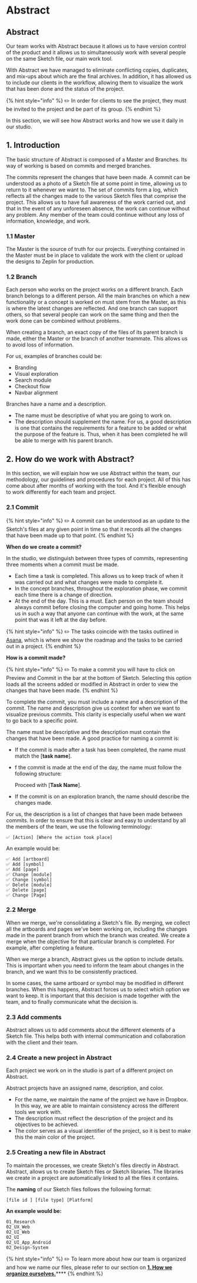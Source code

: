 # Abstract

## Abstract

Our team works with Abstract because it allows us to have version control of the product and it allows us to simultaneously work with several people on the same Sketch file, our main work tool.

With Abstract we have managed to eliminate conflicting copies, duplicates, and mix-ups about which are the final archives. In addition, it has allowed us to include our clients in the workflow, allowing them to visualize the work that has been done and the status of the project.

{% hint style="info" %}
✏️ In order for clients to see the project, they must be invited to the project and be part of its group.
{% endhint %}

In this section, we will see how Abstract works and how we use it daily in our studio.

## 1. Introduction

The basic structure of Abstract is composed of a Master and Branches. Its way of working is based on commits and merged branches.

The commits represent the changes that have been made. A commit can be understood as a photo of a Sketch file at some point in time, allowing us to return to it whenever we want to. The set of commits form a log, which reflects all the changes made to the various Sketch files that comprise the project. This allows us to have full awareness of the work carried out, and that in the event of any unforeseen absence, the work can continue without any problem. Any member of the team could continue without any loss of information, knowledge, and work.

### 1.1 Master

The Master is the source of truth for our projects. Everything contained in the Master must be in place to validate the work with the client or upload the designs to Zeplin for production.

### 1.2 Branch

Each person who works on the project works on a different branch. Each branch belongs to a different person. All the main branches on which a new functionality or a concept is worked on must stem from the Master, as this is where the latest changes are reflected. And one branch can support others, so that several people can work on the same thing and then the work done can be combined without problems.

When creating a branch, an exact copy of the files of its parent branch is made, either the Master or the branch of another teammate. This allows us to avoid loss of information.

For us, examples of branches could be:

* Branding
* Visual exploration
* Search module
* Checkout flow
* Navbar alignment

Branches have a name and a description.

* The name must be descriptive of what you are going to work on.
* The description should supplement the name. For us, a good description is one that contains the requirements for a feature to be added or what the purpose of the feature is. Thus, when it has been completed he will be able to merge with his parent branch.

## 2. How do we work with Abstract?

In this section, we will explain how we use Abstract within the team, our methodology, our guidelines and procedures for each project. All of this has come about after months of working with the tool. And it's flexible enough to work differently for each team and project.

### 2.1 Commit

{% hint style="info" %}
✏️ A commit can be understood as an update to the Sketch's files at any given point in time so that it records all the changes that have been made up to that point.
{% endhint %}

**When do we create a commit?**

In the studio, we distinguish between three types of commits, representing three moments when a commit must be made.

* Each time a task is completed. This allows us to keep track of when it was carried out and what changes were made to complete it.
* In the concept branches, throughout the exploration phase, we commit each time there is a change of direction.
* At the end of the day. This is a must. Each person on the team should always commit before closing the computer and going home. This helps us in such a way that anyone can continue with the work, at the same point that was it left at the day before.

{% hint style="info" %}
✏️ The tasks coincide with the tasks outlined in [Asana](asana.md), which is where we show the roadmap and the tasks to be carried out in a project.
{% endhint %}

**How is a commit made?**

{% hint style="info" %}
✏️ To make a commit you will have to click on Preview and Commit in the bar at the bottom of Sketch. Selecting this option loads all the screens added or modified in Abstract in order to view the changes that have been made.
{% endhint %}

To complete the commit, you must include a name and a description of the commit. The name and description give us context for when we want to visualize previous commits. This clarity is especially useful when we want to go back to a specific point.

The name must be descriptive and the description must contain the changes that have been made. A good practice for naming a commit is:

* If the commit is made after a task has been completed, the name must match the \[**task name**\].
* f the commit is made at the end of the day, the name must follow the following structure:

  Proceed with \[**Task Name**\].

* If the commit is on an exploration branch, the name should describe the changes made.

For us, the description is a list of changes that have been made between commits. In order to ensure that this is clear and easy to understand by all the members of the team, we use the following terminology:

```text
✅ [Action] [Where the action took place]
```

An example would be:

```text
✅ Add [artboard]
✅ Add [symbol]
✅ Add [page]
✅ Change [module]
✅ Change [symbol]
✅ Delete [module]
✅ Delete [page]
✅ Change [Page]
```

### 2.2 Merge

When we merge, we're consolidating a Sketch's file. By merging, we collect all the artboards and pages we've been working on, including the changes made in the parent branch from which the branch was created. We create a merge when the objective for that particular branch is completed. For example, after completing a feature.

When we merge a branch, Abstract gives us the option to include details. This is important when you need to inform the team about changes in the branch, and we want this to be consistently practiced.

In some cases, the same artboard or symbol may be modified in different branches. When this happens, Abstract forces us to select which option we want to keep. It is important that this decision is made together with the team, and to finally communicate what the decision is.

### 2.3 Add comments

Abstract allows us to add comments about the different elements of a Sketch file. This helps both with internal communication and collaboration with the client and their team.

### 2.4 Create a new project in Abstract

Each project we work on in the studio is part of a different project on Abstract.

Abstract projects have an assigned name, description, and color.

* For the name, we maintain the name of the project we have in Dropbox. In this way, we are able to maintain consistency across the different tools we work with.
* The description must reflect the description of the project and its objectives to be achieved.
* The color serves as a visual identifier of the project, so it is best to make this the main color of the project.

### 2.5 Creating a new file in Abstract

To maintain the processes, we create Sketch's files directly in Abstract. Abstract, allows us to create Sketch files or Sketch libraries. The libraries we create in a project are automatically linked to all the files it contains.

The **naming** of our Sketch files follows the following format:

```text
[file id ] [file type] [Platform]
```

**An example would be:**

```text
01_Research
02_UX_Web
02_UI_Web
02_UI
02_UI_App_Android
02_Design-System
```

{% hint style="info" %}
✏️ To learn more about how our team is organized and how we name our files, please refer to our section on [**1. How we organize ourselves.**](../organization.md)\*\*\*\*
{% endhint %}


